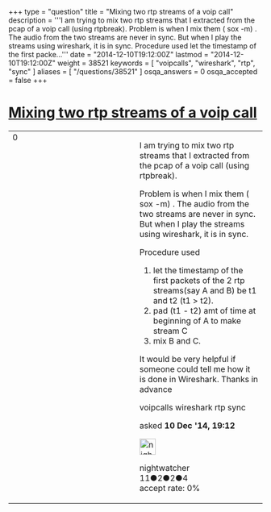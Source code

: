 +++
type = "question"
title = "Mixing two rtp streams of a voip call"
description = '''I am trying to mix two rtp streams that I extracted from the pcap of a voip call (using rtpbreak). Problem is when I mix them ( sox -m) . The audio from the two streams are never in sync. But when I play the streams using wireshark, it is in sync. Procedure used  let the timestamp of the first packe...'''
date = "2014-12-10T19:12:00Z"
lastmod = "2014-12-10T19:12:00Z"
weight = 38521
keywords = [ "voipcalls", "wireshark", "rtp", "sync" ]
aliases = [ "/questions/38521" ]
osqa_answers = 0
osqa_accepted = false
+++

<div class="headNormal">

# [Mixing two rtp streams of a voip call](/questions/38521/mixing-two-rtp-streams-of-a-voip-call)

</div>

<div id="main-body">

<div id="askform">

<table id="question-table" style="width:100%;"><colgroup><col style="width: 50%" /><col style="width: 50%" /></colgroup><tbody><tr class="odd"><td style="width: 30px; vertical-align: top"><div class="vote-buttons"><div id="post-38521-score" class="post-score" title="current number of votes">0</div><div id="favorite-count" class="favorite-count"></div></div></td><td><div id="item-right"><div class="question-body"><p>I am trying to mix two rtp streams that I extracted from the pcap of a voip call (using rtpbreak).</p><p>Problem is when I mix them ( sox -m) . The audio from the two streams are never in sync. But when I play the streams using wireshark, it is in sync.</p><p>Procedure used</p><ol><li>let the timestamp of the first packets of the 2 rtp streams(say A and B) be t1 and t2 (t1 &gt; t2).</li><li>pad (t1 - t2) amt of time at beginning of A to make stream C</li><li>mix B and C.</li></ol><p>It would be very helpful if someone could tell me how it is done in Wireshark. Thanks in advance</p></div><div id="question-tags" class="tags-container tags">voipcalls wireshark rtp sync</div><div id="question-controls" class="post-controls"></div><div class="post-update-info-container"><div class="post-update-info post-update-info-user"><p>asked <strong>10 Dec '14, 19:12</strong></p><img src="https://secure.gravatar.com/avatar/b50929bbf0ce05d5c8984dc841f2a449?s=32&amp;d=identicon&amp;r=g" class="gravatar" width="32" height="32" alt="nightwatcher&#39;s gravatar image" /><p>nightwatcher<br />
<span class="score" title="11 reputation points">11</span><span title="2 badges"><span class="badge1">●</span><span class="badgecount">2</span></span><span title="2 badges"><span class="silver">●</span><span class="badgecount">2</span></span><span title="4 badges"><span class="bronze">●</span><span class="badgecount">4</span></span><br />
<span class="accept_rate" title="Rate of the user&#39;s accepted answers">accept rate:</span> <span title="nightwatcher has no accepted answers">0%</span></p></div></div><div id="comments-container-38521" class="comments-container"></div><div id="comment-tools-38521" class="comment-tools"></div><div class="clear"></div><div id="comment-38521-form-container" class="comment-form-container"></div><div class="clear"></div></div></td></tr></tbody></table>

</div>

</div>

